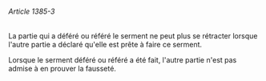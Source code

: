 ###### Article 1385-3

La partie qui a déféré ou référé le serment ne peut plus se rétracter lorsque l'autre partie a déclaré qu'elle est prête à faire ce serment.

Lorsque le serment déféré ou référé a été fait, l'autre partie n'est pas admise à en prouver la fausseté.

